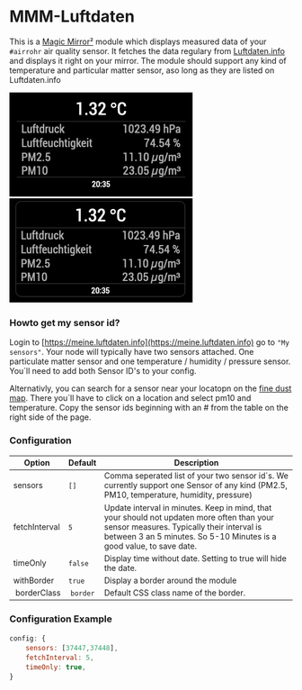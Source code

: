 # MMM-Luftdaten

This is a [Magic Mirror²](https://magicmirror.builders/) module which displays measured data of your `#airrohr` air quality sensor. It fetches the data regulary from [Luftdaten.info](https://luftdaten.info/) and displays it right on your mirror. The module should support any kind of temperature and particular matter sensor, aso long as they are listed on Luftdaten.info

![MMM-Luftdaten](/screenshots/mmm-luftdaten.png) ![MMM-Luftdaten-Border](/screenshots/mmm-luftdaten-border.png)

### Howto get my sensor id?

Login to [https://meine.luftdaten.info](https://meine.luftdaten.info) go to `"My sensors"`.
Your node will typically have two sensors attached. One particulate matter sensor and one temperature / humidity / pressure sensor. You´ll need to add both Sensor ID's to your config.

Alternativly, you can search for a sensor near your locatopn on the [fine dust map](https://maps.luftdaten.info/). There you´ll have to click on a location and select pm10 and temperature. Copy the sensor ids beginning with an # from the table on the right side of the page.

### Configuration

| Option      | Default         | Description
| ------------|---------------- | -----------
| sensors | `[]` | Comma seperated list of your two sensor id´s. We currently support one Sensor of any kind (PM2.5, PM10, temperature, humidity, pressure)
| fetchInterval | `5` | Update interval in minutes. Keep in mind, that your should not updaten more often than your sensor measures. Typically their interval is between 3 an 5 minutes. So 5-10 Minutes is a good value, to save date.
| timeOnly | `false` | Display time without date. Setting to true will hide the date.
| withBorder | `true` | Display a border around the module
| borderClass | `border` | Default CSS class name of the border.

### Configuration Example
````javascript
config: {
	sensors: [37447,37448],
	fetchInterval: 5,
	timeOnly: true,
}
````
